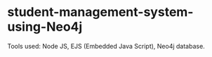 # student-management-system-using-Neo4j

Tools used: Node JS, EJS (Embedded Java Script), Neo4j database.
